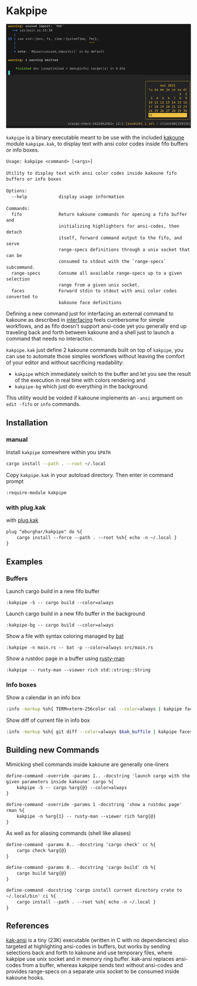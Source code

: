 # Kakpipe

![kakpipe](kakpipe.png?raw=true "colors in kakoune fifo buffer and info box")

`kakpipe` is a binary executable meant to be use with the included [kakoune](https://kakoune.org/) module
`kakpipe.kak`, to display text with ansi color codes inside fifo buffers or info boxes.

```
Usage: kakpipe <command> [<args>]

Utility to display text with ansi color codes inside kakoune fifo buffers or info boxes

Options:
  --help            display usage information

Commands:
  fifo              Return kakoune commands for opening a fifo buffer and
                    initializing highlighters for ansi-codes, then detach
                    itself, forward command output to the fifo, and serve
                    range-specs definitions through a unix socket that can be
                    consumed to stdout with the `range-specs` subcommand.
  range-specs       Consume all available range-specs up to a given selection
                    range from a given unix socket.
  faces             Forward stdin to stdout with ansi color codes converted to
                    kakoune face definitions
```

Defining a new command just for interfacing an external command to kakoune as described in
[interfacing](https://github.com/mawww/kakoune/blob/master/doc/interfacing.asciidocSometimes) feels cumbersome for
simple workflows, and as fifo doesn't support ansi-code yet you generally end up traveling back and forth between
kakoune and a shell just to launch a command that needs no interaction.

`kakpipe.kak` just define 2 kakoune commands built on top of `kakpipe`, you can use to automate those simples
workflows without leaving the comfort of your editor and without sacrificing readability:
- `kakpipe` which immediately switch to the buffer and let you see the result of the execution in real time with colors
   rendering and
- `kakpipe-bg` which just do everything in the background.

This utility would be voided if kakoune implements an `-ansi` argument on `edit -fifo` or `info` commands.

## Installation

### manual

Install `kakpipe` somewhere within you `$PATH`

```sh
cargo install --path . --root ~/.local
```

Copy `kakpipe.kak` in your autoload directory. Then enter in command prompt

```
:require-module kakpipe
```

### with plug.kak

with [plug.kak](https://github.com/andreyorst/plug.kak)

```
plug "eburghar/kakpipe" do %{
	cargo install --force --path . --root %sh{ echo -n ~/.local }
}
```

## Examples

### Buffers

Launch cargo build in a new fifo buffer

```
:kakpipe -S -- cargo build --color=always
```

Launch cargo build in a new fifo buffer in the background

```
:kakpipe-bg -- cargo build --color=always
```

Show a file with syntax coloring managed by [bat](https://github.com/sharkdp/bat)

```
:kakpipe -n main.rs -- bat -p --color=always src/main.rs
```

Show a rustdoc page in a buffer using [rusty-man](https://git.sr.ht/~ireas/rusty-man)

```
:kakpipe -- rusty-man --viewer rich std::string::String
```

### Info boxes

Show a calendar in an info box

```sh
:info -markup %sh{ TERM=xterm-256color cal --color=always | kakpipe faces }
```

Show diff of current file in info box

```sh
:info -markup %sh{ git diff --color=always $kak_buffile | kakpipe faces }
```

## Building new Commands

Mimicking shell commands inside kakoune are generally one-liners

```
define-command -override -params 1.. -docstring 'launch cargo with the given parameters inside kakoune' cargo %{
	kakpipe -S -- cargo %arg{@} --color=always
}
```

```
define-command -override -params 1 -docstring 'show a rustdoc page' rman %{
	kakpipe -n %arg{1} -- rusty-man --viewer rich %arg{@}
}
```

As well as for aliasing commands (shell like aliases)

```
define-command -params 0.. -docstring 'cargo check' cc %{
	cargo check %arg{@}
}
```

```
define-command -params 0.. -docstring 'cargo build' cb %{
	cargo build %arg{@}
}
```

```
define-command -docstring 'cargo install current directory crate to ~/.local/bin' ci %{
	cargo install --path . --root %sh{ echo -n ~/.local }
}
```


## References

[kak-ansi](https://github.com/eraserhd/kak-ansi) is a tiny (23K) executable (written in C with no dependencies)
also targeted at highlighting ansi-codes in buffers, but works by sending selections back and forth to kakoune
and use temporary files, where kakpipe use unix socket and in memory ring buffer. kak-ansi replaces ansi-codes from
a buffer, whereas kakpipe sends text without ansi-codes and provides range-specs on a separate unix socket to be
consumed inside kakoune hooks.
